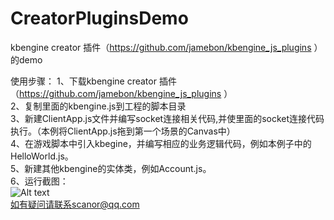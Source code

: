 
# CreatorPluginsDemo
kbengine creator 插件（https://github.com/jamebon/kbengine_js_plugins ）的demo </br>

使用步骤：
1、下载kbengine creator 插件（https://github.com/jamebon/kbengine_js_plugins ） </br>
2、复制里面的kbengine.js到工程的脚本目录</br>
3、新建ClientApp.js文件并编写socket连接相关代码,并使里面的socket连接代码执行。（本例将ClientApp.js拖到第一个场景的Canvas中）</br>
4、在游戏脚本中引入kbegine，并编写相应的业务逻辑代码，例如本例子中的HelloWorld.js。</br>
5、新建其他kbengine的实体类，例如Account.js。</br>
6、运行截图：</br>
![Alt text](/screenshot/1.png?raw=true "运行截图")
</br>
如有疑问请联系scanor@qq.com
